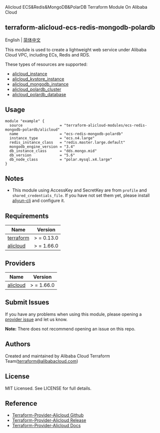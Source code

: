 Alicloud ECS&Redis&MongoDB&PolarDB Terraform Module On Alibaba Cloud

terraform-alicloud-ecs-redis-mongodb-polardb
---

English | [简体中文](README-CN.md)

This module is used to create a lightweight web service under Alibaba Cloud VPC, including ECs, Redis and RDS.

These types of resources are supported:

* [alicloud_instance](https://registry.terraform.io/providers/aliyun/alicloud/latest/docs/resources/instance)
* [alicloud_kvstore_instance](https://registry.terraform.io/providers/aliyun/alicloud/latest/docs/resources/kvstore_instance)
* [alicloud_mongodb_instance](https://registry.terraform.io/providers/aliyun/alicloud/latest/docs/resources/mongodb_instance)
* [alicloud_polardb_cluster](https://registry.terraform.io/providers/aliyun/alicloud/latest/docs/resources/polardb_cluster)
* [alicloud_polardb_database](https://registry.terraform.io/providers/aliyun/alicloud/latest/docs/resources/polardb_database)

## Usage

```hcl
module "example" {
  source                 = "terraform-alicloud-modules/ecs-redis-mongodb-polardb/alicloud"
  name                   = "ecs-redis-mongodb-polardb"
  instance_type          = "ecs.n4.large"
  redis_instance_class   = "redis.master.large.default"
  mongodb_engine_version = "3.4"
  db_instance_class      = "dds.mongo.mid"
  db_version             = "5.6"
  db_node_class          = "polar.mysql.x4.large"
}
```

## Notes

* This module using AccessKey and SecretKey are from `profile` and `shared_credentials_file`. If you have not set them
  yet, please install [aliyun-cli](https://github.com/aliyun/aliyun-cli#installation) and configure it.

## Requirements

| Name | Version |
|------|---------|
| <a name="requirement_terraform"></a> [terraform](#requirement\_terraform) | > = 0.13.0 |
| <a name="requirement_alicloud"></a> [alicloud](#requirement\_alicloud) | > = 1.66.0 |

## Providers

| Name | Version |
|------|---------|
| <a name="provider_alicloud"></a> [alicloud](#provider\_alicloud) | > = 1.66.0 |

## Submit Issues

If you have any problems when using this module, please opening
a [provider issue](https://github.com/aliyun/terraform-provider-alicloud/issues/new) and let us know.

**Note:** There does not recommend opening an issue on this repo.

## Authors

Created and maintained by Alibaba Cloud Terraform Team(terraform@alibabacloud.com)

## License

MIT Licensed. See LICENSE for full details.

## Reference

* [Terraform-Provider-Alicloud Github](https://github.com/aliyun/terraform-provider-alicloud)
* [Terraform-Provider-Alicloud Release](https://releases.hashicorp.com/terraform-provider-alicloud/)
* [Terraform-Provider-Alicloud Docs](https://registry.terraform.io/providers/aliyun/alicloud/latest/docs)
